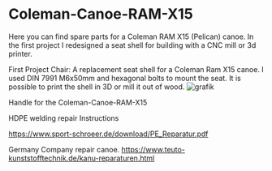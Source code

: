 # Coleman-Canoe-RAM-X15
Here you can find spare parts for a Coleman RAM X15 (Pelican) canoe. In the first project I redesigned a seat shell for building with a CNC mill or 3d printer.



First Project Chair:
A replacement seat shell for a Coleman Ram X15 canoe. I used DIN 7991 M6x50mm and hexagonal bolts to mount the seat. It is possible to print the shell in 3D or mill it out of wood.
![grafik](https://github.com/3ddruck12/Coleman-Canoe-RAM-X15/assets/84323074/98fb82f3-982c-46b8-96a5-3744a9da1b22)


Handle for the Coleman-Canoe-RAM-X15 

HDPE welding repair Instructions 

https://www.sport-schroeer.de/download/PE_Reparatur.pdf

Germany Company repair canoe. 
https://www.teuto-kunststofftechnik.de/kanu-reparaturen.html

 
